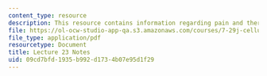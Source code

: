 ```yaml
---
content_type: resource
description: This resource contains information regarding pain and thermoreception.
file: https://ol-ocw-studio-app-qa.s3.amazonaws.com/courses/7-29j-cellular-neurobiology-spring-2012/09cd7bfd1935b992d1734b07e95d1f29_MIT7_29JS12_lecture23.pdf
file_type: application/pdf
resourcetype: Document
title: Lecture 23 Notes
uid: 09cd7bfd-1935-b992-d173-4b07e95d1f29
---
```


